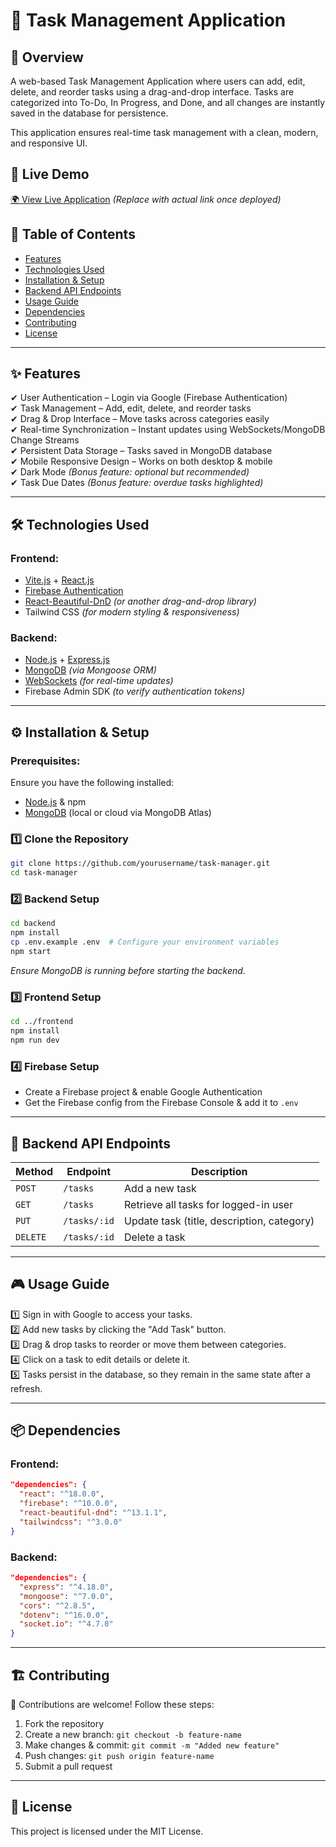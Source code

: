 # 📝 Task Management Application

## 🚀 Overview

A web-based Task Management Application where users can add, edit, delete, and reorder tasks using a drag-and-drop interface. Tasks are categorized into To-Do, In Progress, and Done, and all changes are instantly saved in the database for persistence.

This application ensures real-time task management with a clean, modern, and responsive UI.

## 🔗 Live Demo

[🌍 View Live Application](#) _(Replace with actual link once deployed)_

## 📂 Table of Contents

- [Features](#features)
- [Technologies Used](#technologies-used)
- [Installation & Setup](#installation--setup)
- [Backend API Endpoints](#backend-api-endpoints)
- [Usage Guide](#usage-guide)
- [Dependencies](#dependencies)
- [Contributing](#contributing)
- [License](#license)

---

## ✨ Features

✔ User Authentication – Login via Google (Firebase Authentication)  
✔ Task Management – Add, edit, delete, and reorder tasks  
✔ Drag & Drop Interface – Move tasks across categories easily  
✔ Real-time Synchronization – Instant updates using WebSockets/MongoDB Change Streams  
✔ Persistent Data Storage – Tasks saved in MongoDB database  
✔ Mobile Responsive Design – Works on both desktop & mobile  
✔ Dark Mode _(Bonus feature: optional but recommended)_  
✔ Task Due Dates _(Bonus feature: overdue tasks highlighted)_

---

## 🛠 Technologies Used

### Frontend:

- [Vite.js](https://vitejs.dev/) + [React.js](https://react.dev/)
- [Firebase Authentication](https://firebase.google.com/)
- [React-Beautiful-DnD](https://github.com/atlassian/react-beautiful-dnd) _(or another drag-and-drop library)_
- Tailwind CSS _(for modern styling & responsiveness)_

### Backend:

- [Node.js](https://nodejs.org/) + [Express.js](https://expressjs.com/)
- [MongoDB](https://www.mongodb.com/) _(via Mongoose ORM)_
- [WebSockets](https://socket.io/) _(for real-time updates)_
- Firebase Admin SDK _(to verify authentication tokens)_

---

## ⚙ Installation & Setup

### Prerequisites:

Ensure you have the following installed:

- [Node.js](https://nodejs.org/) & npm
- [MongoDB](https://www.mongodb.com/) (local or cloud via MongoDB Atlas)

### 1️⃣ Clone the Repository

```bash
git clone https://github.com/yourusername/task-manager.git
cd task-manager
```

### 2️⃣ Backend Setup

```bash
cd backend
npm install
cp .env.example .env  # Configure your environment variables
npm start
```

_Ensure MongoDB is running before starting the backend._

### 3️⃣ Frontend Setup

```bash
cd ../frontend
npm install
npm run dev
```

### 4️⃣ Firebase Setup

- Create a Firebase project & enable Google Authentication
- Get the Firebase config from the Firebase Console & add it to `.env`

---

## 📡 Backend API Endpoints

| Method   | Endpoint     | Description                                |
| -------- | ------------ | ------------------------------------------ |
| `POST`   | `/tasks`     | Add a new task                             |
| `GET`    | `/tasks`     | Retrieve all tasks for logged-in user      |
| `PUT`    | `/tasks/:id` | Update task (title, description, category) |
| `DELETE` | `/tasks/:id` | Delete a task                              |

---

## 🎮 Usage Guide

1️⃣ Sign in with Google to access your tasks.  
2️⃣ Add new tasks by clicking the "Add Task" button.  
3️⃣ Drag & drop tasks to reorder or move them between categories.  
4️⃣ Click on a task to edit details or delete it.  
5️⃣ Tasks persist in the database, so they remain in the same state after a refresh.

---

## 📦 Dependencies

### Frontend:

```json
"dependencies": {
  "react": "^18.0.0",
  "firebase": "^10.0.0",
  "react-beautiful-dnd": "^13.1.1",
  "tailwindcss": "^3.0.0"
}
```

### Backend:

```json
"dependencies": {
  "express": "^4.18.0",
  "mongoose": "^7.0.0",
  "cors": "^2.8.5",
  "dotenv": "^16.0.0",
  "socket.io": "^4.7.0"
}
```

---

## 🏗 Contributing

🚀 Contributions are welcome! Follow these steps:

1. Fork the repository
2. Create a new branch: `git checkout -b feature-name`
3. Make changes & commit: `git commit -m "Added new feature"`
4. Push changes: `git push origin feature-name`
5. Submit a pull request

---

## 📜 License

This project is licensed under the MIT License.
